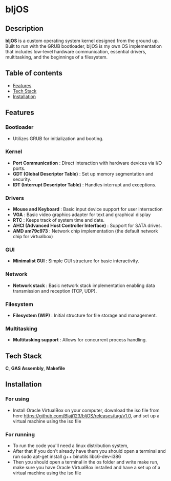 # bljOS

## Description

**bljOS** is a custom operating system kernel designed from the ground up. Built to run with the GRUB bootloader, bljOS is my own OS implementation that includes low-level hardware communication, essential drivers, multitasking, and the beginnings of a filesystem.

## Table of contents

- [Features](#features)
- [Tech Stack](#tech-stack)
- [Installation](#installation)

## Features
 
### Bootloader
 
- Utilizes GRUB for initialization and booting.

### Kernel
 
- **Port Communication** : Direct interaction with hardware devices via I/O ports.
- **GDT (Global Descriptor Table)** : Set up memory segmentation and security.
- **IDT (Interrupt Descriptor Table)** : Handles interrupt and exceptions.

### Drivers

- **Mouse and Keyboard** : Basic input device support for user interraction
- **VGA** : Basic video graphics adapter for text and graphical display
- **RTC** : Keeps track of system time and date.
- **AHCI (Advanced Host Controller Interface)** : Support for SATA drives.
- **AMD am79c973** : Network chip implementation (the default network chip for virtualbox)

### GUI

- **Minimalist GUI** : Simple GUI structure for basic interactivity.

### Network

- **Network stack** : Basic network stack implementation enabling data transmission and reception (TCP, UDP).

### Filesystem

- **Filesystem (WIP)** : Initial structure for file storage and management.

### Multitasking

- **Multitasking support** : Allows for concurrent process handling.

## Tech Stack

**C**, **GAS Assembly**, **Makefile**

## Installation

### For using

- Install Oracle VirtualBox on your computer, download the iso file from here https://github.com/Blaji123/bljOS/releases/tag/v1.0, and set up a virtual machine using the iso file

### For running

- To run the code you'll need a linux distribution system,
- After that if you don't already have them you should open a terminal and run
        sudo apt-get install
            g++
            binutils
            libc6-dev-i386
- Then you should open a terminal in the os folder and write make run, make sure you have Oracle VirtualBox installed and have a set up of a virtual machine using the iso file





